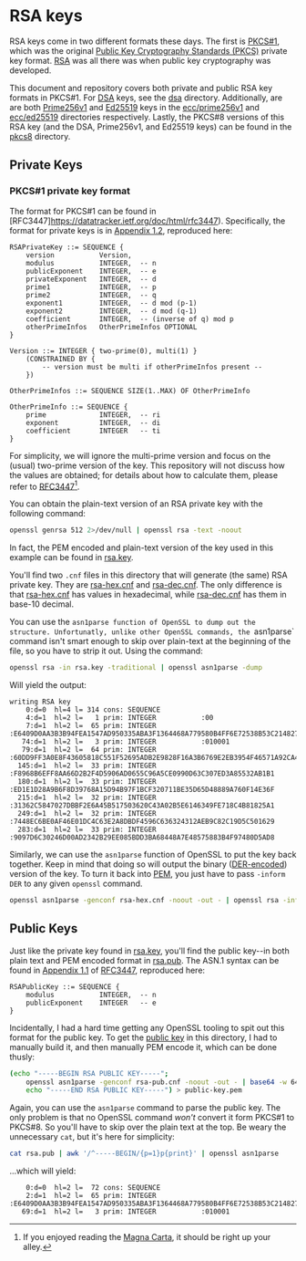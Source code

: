 # RSA keys

RSA keys come in two different formats these days.
The first is [PKCS#1](https://en.wikipedia.org/wiki/PKCS_1), which was the original [Public Key
Cryptography Standards (PKCS)](https://en.wikipedia.org/wiki/PKCS) private key format. [RSA](https://en.wikipedia.org/wiki/RSA_%28cryptosystem%29)
was all there was when public key cryptography was developed.

This document and repository covers both private and public RSA key formats in PKCS#1. For [DSA](dsa) keys, see the [dsa](dsa) directory.
Additionally, are are both [Prime256v1](ecc/prime256v1) and [Ed25519](ecc/ed25519) keys in the [ecc/prime256v1](ecc/prime256v1) and
[ecc/ed25519](ecc/ed25519) directories respectively. Lastly, the PKCS#8 versions of this RSA key (and the DSA, Prime256v1, and Ed25519 keys)
can be found in the [pkcs8](pkcs8) directory.

## Private Keys

### PKCS#1 private key format

The format for PKCS#1 can be found in [RFC3447]https://datatracker.ietf.org/doc/html/rfc3447). Specifically, the format
for private keys is in [Appendix 1.2](https://datatracker.ietf.org/doc/html/rfc3447#appendix-A.1.2),
reproduced here:

```
RSAPrivateKey ::= SEQUENCE {
    version           Version,
    modulus           INTEGER,  -- n
    publicExponent    INTEGER,  -- e
    privateExponent   INTEGER,  -- d
    prime1            INTEGER,  -- p
    prime2            INTEGER,  -- q
    exponent1         INTEGER,  -- d mod (p-1)
    exponent2         INTEGER,  -- d mod (q-1)
    coefficient       INTEGER,  -- (inverse of q) mod p
    otherPrimeInfos   OtherPrimeInfos OPTIONAL
}

Version ::= INTEGER { two-prime(0), multi(1) }
    (CONSTRAINED BY {
        -- version must be multi if otherPrimeInfos present --
    })

OtherPrimeInfos ::= SEQUENCE SIZE(1..MAX) OF OtherPrimeInfo

OtherPrimeInfo ::= SEQUENCE {
    prime             INTEGER,  -- ri
    exponent          INTEGER,  -- di
    coefficient       INTEGER   -- ti
}
```

For simplicity, we will ignore the multi-prime version and focus on
the (usual) two-prime version of the key. This repository will not discuss
how the values are obtained; for details about how to calculate
them, please refer to [RFC3447](https://datatracker.ietf.org/doc/html/rfc3447)[^1].

[^1]: If you enjoyed reading the [Magna Carta](https://www.nationalarchives.gov.uk/wp-content/uploads/2015/01/magna-carta-1215-salisbury-cathedral1.jpg), it should be right up your alley.

You can obtain the plain-text version of an RSA private key with the following command:

```bash
openssl genrsa 512 2>/dev/null | openssl rsa -text -noout
```

In fact, the PEM encoded and plain-text version of the key used in this example
can be found in [rsa.key](rsa.key).

You'll find two `.cnf` files in this directory that will generate (the same)
RSA private key. They are [rsa-hex.cnf](rsa-hex.cnf) and [rsa-dec.cnf](rsa-dec.cnf).
The only difference is that [rsa-hex.cnf](rsa-hex.cnf) has values in hexadecimal, while [rsa-dec.cnf](rsa-dec.cnf)
has them in base-10 decimal.

You can use the `asn1parse function of OpenSSL to dump out the structure. Unfortunatly, unlike
other OpenSSL commands, the `asn1parse` command isn't smart enough to skip over plain-text at the
beginning of the file, so you have to strip it out. Using the command:

```bash
openssl rsa -in rsa.key -traditional | openssl asn1parse -dump
```

Will yield the output:

```
writing RSA key
    0:d=0  hl=4 l= 314 cons: SEQUENCE          
    4:d=1  hl=2 l=   1 prim: INTEGER           :00
    7:d=1  hl=2 l=  65 prim: INTEGER           :E6409D0AA3B3B94FEA1547AD950335ABA3F1364468A779580B4FF6E72538B53C21482779E9AD5D06D95DFD1D4F219C2749B4A992766E97FF5FA4F9E32BE6FEBF
   74:d=1  hl=2 l=   3 prim: INTEGER           :010001
   79:d=1  hl=2 l=  64 prim: INTEGER           :60DD9FF3A0E8F43605818C551F52695ADB2E9828F16A3B6769E2EB3954F46571A92CA4FDA4226F850D81A6FF57EF865F4BB0AD61EE9AFCF3E15C71073E53BAE1
  145:d=1  hl=2 l=  33 prim: INTEGER           :F8968B6EFF8AA66D2B2F4D5906AD0655C96A5CE0990D63C307ED3A85532AB1B1
  180:d=1  hl=2 l=  33 prim: INTEGER           :ED1E1D28A9B6F8D39768A15D94B97F1BCF320711BE35D65D48889A760F14E36F
  215:d=1  hl=2 l=  32 prim: INTEGER           :31362C5847027DBBF2E6A45B517503620C43A02B5E6146349FE718C4B81825A1
  249:d=1  hl=2 l=  32 prim: INTEGER           :7448EC6BE0AF46E01DC4C63E2A8DBDF4596C636324312AEB9C82C19D5C501629
  283:d=1  hl=2 l=  33 prim: INTEGER           :9097D6C30246D00AD2342B29EE085BDD3BA68448A7E48575883B4F97480D5AD8
```

Similarly, we can use the `asn1parse` function of OpenSSL to put the key back together. Keep in mind
that doing so will output the binary ([DER-encoded](https://en.wikipedia.org/wiki/X.690#DER_encoding)) version of the key. To turn it
back into [PEM](https://en.wikipedia.org/wiki/Privacy-Enhanced_Mail), you just have to pass
`-inform DER` to any given `openssl` command.

```bash
openssl asn1parse -genconf rsa-hex.cnf -noout -out - | openssl rsa -inform DER -text -traditional
```

## Public Keys

Just like the private key found in [rsa.key](rsa.key), you'll find the public key--in both plain text
and PEM encoded format in [rsa.pub](rsa.pub). The ASN.1 syntax can be found in [Appendix 1.1](https://datatracker.ietf.org/doc/html/rfc3447#appendix-A.1.1)
of [RFC3447](https://datatracker.ietf.org/doc/html/rfc3447), reproduced here:

```
RSAPublicKey ::= SEQUENCE {
    modulus           INTEGER,  -- n
    publicExponent    INTEGER   -- e
}
```

Incidentally, I had a hard time getting any OpenSSL tooling to spit out this format for the public key.
To get the [public key](rsa.pub) in this directory, I had to manually build it, and then manually PEM encode
it, which can be done thusly:

```bash
(echo "-----BEGIN RSA PUBLIC KEY-----";
    openssl asn1parse -genconf rsa-pub.cnf -noout -out - | base64 -w 64;
    echo "-----END RSA PUBLIC KEY-----") > public-key.pem
```

Again, you can use the `asn1parse` command to parse the public key. The only problem
is that no OpenSSL command *won't* convert it form PKCS#1 to PKCS#8. So you'll have to skip
over the plain text at the top. Be weary the unnecessary `cat`, but it's here for
simplicity:

```bash
cat rsa.pub | awk '/^-----BEGIN/{p=1}p{print}' | openssl asn1parse 
```

...which will yield:

```
    0:d=0  hl=2 l=  72 cons: SEQUENCE          
    2:d=1  hl=2 l=  65 prim: INTEGER           :E6409D0AA3B3B94FEA1547AD950335ABA3F1364468A779580B4FF6E72538B53C21482779E9AD5D06D95DFD1D4F219C2749B4A992766E97FF5FA4F9E32BE6FEBF
   69:d=1  hl=2 l=   3 prim: INTEGER           :010001
```
